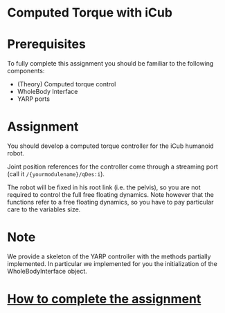 Computed Torque with iCub
========================

# Prerequisites

To fully complete this assignment you should be familiar to the following components:

- (Theory) Computed torque control
- WholeBody Interface
- YARP ports 

# Assignment
You should develop a computed torque controller for the iCub humanoid robot.

Joint position references for the controller come through a streaming port (call it `/{yourmodulename}/qDes:i`).

The robot will be fixed in his root link (i.e. the pelvis), so you are not required to control the full free floating dynamics. Note however that the functions refer to a free floating dynamics, so you have to pay particular care to the variables size.

# Note

We provide a skeleton of the YARP controller with the methods partially implemented. 
In particular we implemented for you the initialization of the WholeBodyInterface object.

# [How to complete the assignment](https://github.com/vvv-school/vvv-school.github.io/blob/master/instructions/how-to-complete-assignments.md)
